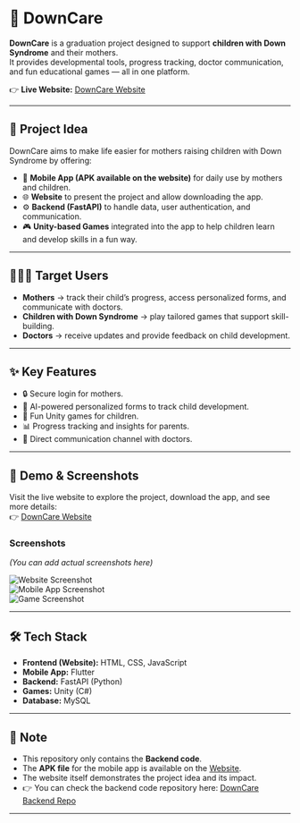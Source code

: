 # 🌟 DownCare

**DownCare** is a graduation project designed to support **children with Down Syndrome** and their mothers.  
It provides developmental tools, progress tracking, doctor communication, and fun educational games — all in one platform.  

👉 **Live Website:** [DownCare Website](https://emann2.github.io/DownCare/index.html)

---

## 🎯 Project Idea

DownCare aims to make life easier for mothers raising children with Down Syndrome by offering:  

- 📱 **Mobile App (APK available on the website)** for daily use by mothers and children.  
- 🌐 **Website** to present the project and allow downloading the app.  
- ⚙️ **Backend (FastAPI)** to handle data, user authentication, and communication.  
- 🎮 **Unity-based Games** integrated into the app to help children learn and develop skills in a fun way.  

---

## 👩‍👩‍👦 Target Users

- **Mothers** → track their child’s progress, access personalized forms, and communicate with doctors.  
- **Children with Down Syndrome** → play tailored games that support skill-building.  
- **Doctors** → receive updates and provide feedback on child development.  

---

## ✨ Key Features

- 🔒 Secure login for mothers.  
- 📝 AI-powered personalized forms to track child development.  
- 🧩 Fun Unity games for children.  
- 📊 Progress tracking and insights for parents.  
- 💬 Direct communication channel with doctors.  

---

## 📸 Demo & Screenshots

Visit the live website to explore the project, download the app, and see more details:  
👉 [DownCare Website](https://emann2.github.io/DownCare/index.html)

### Screenshots
*(You can add actual screenshots here)*

![Website Screenshot](assets/website-screenshot.png)  
![Mobile App Screenshot](assets/app-screenshot.png)  
![Game Screenshot](assets/game-screenshot.png)  

---

## 🛠 Tech Stack

- **Frontend (Website):** HTML, CSS, JavaScript  
- **Mobile App:** Flutter  
- **Backend:** FastAPI (Python)  
- **Games:** Unity (C#)  
- **Database:** MySQL  

---

## 📌 Note

- This repository only contains the **Backend code**.  
- The **APK file** for the mobile app is available on the [Website](https://emann2.github.io/DownCare/index.html).  
- The website itself demonstrates the project idea and its impact.  
- 👉 You can check the backend code repository here: [DownCare Backend Repo](https://github.com/khaledsaad17/DownCare_backend)  

---
